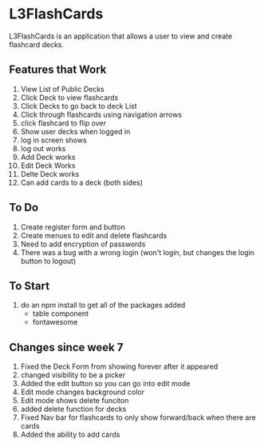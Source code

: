 # L3FlashCards
L3FlashCards is an application that allows a user to view and create flashcard decks.

## Features that Work
1. View List of Public Decks
2. Click Deck to view flashcards
3. Click Decks to go back to deck List
4. Click through flashcards using navigation arrows
5. click flashcard to flip over
6. Show user decks when logged in
7. log in screen shows 
8. log out works
9. Add Deck works 
10. Edit Deck Works
11. Delte Deck works
12. Can add cards to a deck (both sides)

## To Do
1. Create register form and button
2. Create menues to edit and delete flashcards 
3. Need to add encryption of passwords 
4. There was a bug with a wrong login (won't login, but changes the login button to logout)



## To Start
1. do an npm install to get all of the packages added
    - table component
    - fontawesome

## Changes since week 7
1. Fixed the Deck Form from showing forever after it appeared 
2. changed visibility to be a picker
3. Added the edit button so you can go into edit mode
4. Edit mode changes background color 
5. Edit mode shows delete funciton
6. added delete function for decks
7. Fixed Nav bar for flashcards to only show forward/back when there are cards
8. Added the ability to add cards
